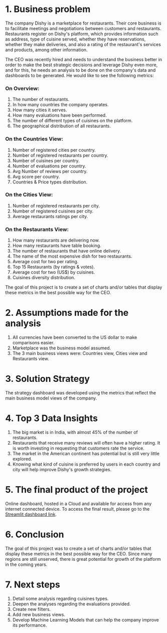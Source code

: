 # 1. Business problem
The company Dishy is a marketplace for restaurants. Their core business is to facilitate meetings and negotiations between customers and restaurants. Restaurants register on Dishy's platform, which provides information such as address, type of cuisine served, whether they have reservations, whether they make deliveries, and also a rating of the restaurant's services and products, among other information.

The CEO was recently hired and needs to understand the business better in order to make the best strategic decisions and leverage Dishy even more, and for this, he needs an analysis to be done on the company's data and dashboards to be generated. He would like to see the following metrics:

### On Overview:
  1. The number of restaurants.
  2. In how many countries the company operates.
  3. How many cities it serves.
  4. How many evaluations have been performed.
  5. The number of different types of cuisines on the platform.
  6. The geographical distribution of all restaurants.
### On the Countries View:
  1. Number of registered cities per country.
  2. Number of registered restaurants per country.
  3. Number of cuisines per country.
  4. Number of evaluations per country.
  5. Avg Number of reviews per country.
  6. Avg score per country.
  7. Countries & Price types distribution.
### On the Cities View:
  1. Number of registered restaurants per city.
  2. Number of registered cuisines per city.
  3. Average restaurants ratings per city.
### On the Restaurants View:
  1. How many restaurants are delivering now.
  2. How many restaurants have table booking.
  3. The number of restaurants that have online delivery.
  4. The name of the most expensive dish for two restaurants.
  5. Average cost for two per rating.
  6. Top 15 Restaurants (by ratings & votes).
  7. Average cost for two (US$) by cuisines.
  8. Cuisines diversity distribution.

The goal of this project is to create a set of charts and/or tables that display these metrics in the best possible way for the CEO.

# 2. Assumptions made for the analysis
  1. All currencies have been converted to the US dollar to make comparisons easier.
  2. Marketplace was the business model assumed.
  3. The 3 main business views were: Countries view, Cities view and Restaurants view.

# 3. Solution Strategy
The strategy dashboard was developed using the metrics that reflect the main business model views of the company.

# 4. Top 3 Data Insights
1. The big market is in India, with almost 45% of the number of restaurants.
2. Restaurants that receive many reviews will often have a higher rating. It is worth investing in requesting that customers rate the service.
3. The market in the American continent has potential but is still very little explored.
4. Knowing what kind of cuisine is preferred by users in each country and city will help improve Dishy's growth strategies.

# 5. The final product of the project
Online dashboard, hosted in a Cloud and available for access from any internet connected device.
To access the final result, please go to the [Streamlit dashboard link](https://daniel-asg-dishy-company.streamlit.app/).

# 6. Conclusion
The goal of this project was to create a set of charts and/or tables that display these metrics in the best possible way for the CEO.
Since many regions are still unserved, there is great potential for growth of the platform in the coming years.

# 7. Next steps
1. Detail some analysis regarding cuisines types.
2. Deepen the analyses regarding the evaluations provided.
3. Create new filters.
4. Add new business views.
5. Develop Machine Learning Models that can help the company improve its performance.


